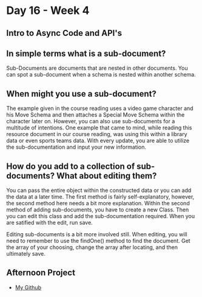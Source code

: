 # Day 16 - Week 4
## Intro to Async Code and API's

## In simple terms what is a sub-document?
Sub-Documents are documents that are nested in other documents. You can spot a sub-document when a schema is nested within another schema.
## When might you use a sub-document?
The example given in the course reading uses a video game character and his Move Schema and then attaches a Special Move Schema within the character later on. However, you can also use sub-documents for a multitude of intentions. One example that came to mind, while reading this resource document in our course reading, was using this within a library data or even sports teams data. With every update, you are able to utilize the sub-documentation and input your new information.
## How do you add to a collection of sub-documents? What about editing them?
You can pass the entire object within the constructed data or you can add the data at a later time. The first method is fairly self-explanatory, however, the second method here needs a bit more explanation. Within the second method of adding sub-documents, you have to create a new Class. Then you can edit this class and add the sub-documentation required. When you are satified with the edit, run save. 

Editing sub-documents is a bit more involved still. When editing, you will need to remember to use the findOne() method to find the document. Get the array of your choosing, change the array after locating, and then ultimately save. 

## Afternoon Project
- [My Github]()